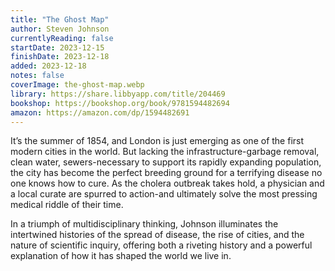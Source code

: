 ```yaml
---
title: "The Ghost Map"
author: Steven Johnson
currentlyReading: false
startDate: 2023-12-15
finishDate: 2023-12-18
added: 2023-12-18
notes: false
coverImage: the-ghost-map.webp
library: https://share.libbyapp.com/title/204469
bookshop: https://bookshop.org/book/9781594482694
amazon: https://amazon.com/dp/1594482691
---
```


It’s the summer of 1854, and London is just emerging as one of the first modern cities in the world. But lacking the infrastructure-garbage removal, clean water, sewers-necessary to support its rapidly expanding population, the city has become the perfect breeding ground for a terrifying disease no one knows how to cure. As the cholera outbreak takes hold, a physician and a local curate are spurred to action-and ultimately solve the most pressing medical riddle of their time.  

In a triumph of multidisciplinary thinking, Johnson illuminates the intertwined histories of the spread of disease, the rise of cities, and the nature of scientific inquiry, offering both a riveting history and a powerful explanation of how it has shaped the world we live in.  

